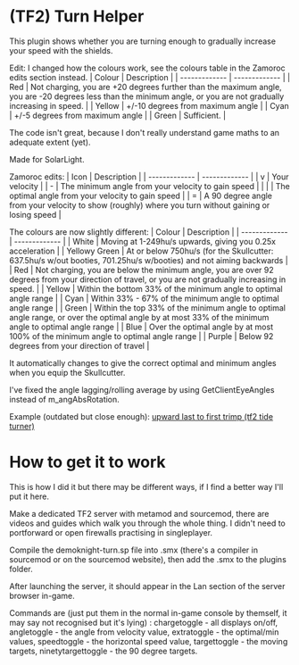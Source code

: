 # (TF2) Turn Helper
This plugin shows whether you are turning enough to gradually increase your speed with the shields.

Edit: I changed how the colours work, see the colours table in the Zamoroc edits section instead.
| Colour  | Description |
| ------------- | ------------- |
| Red  | Not charging, you are +20 degrees further than the maximum angle, you are -20 degrees less than the minimum angle, or you are not gradually increasing in speed.  |
| Yellow | +/-10 degrees from maximum angle  |
| Cyan  | +/-5 degrees from maximum angle  |
| Green | Sufficient.  |

The code isn't great, because I don't really understand game maths to an adequate extent (yet).

Made for SolarLight.

Zamoroc edits:
| Icon  | Description |
| ------------- | ------------- |
| v | Your velocity  |
| - | The minimum angle from your velocity to gain speed  |
| \| | The optimal angle from your velocity to gain speed |
| = | A 90 degree angle from your velocity to show (roughly) where you turn without gaining or losing speed |

The colours are now slightly different:
| Colour  | Description |
| ------------- | ------------- |
| White | Moving at 1-249hu/s upwards, giving you 0.25x acceleration |
| Yellowy Green | At or below 750hu/s (for the Skullcutter: 637.5hu/s w/out booties, 701.25hu/s w/booties) and not aiming backwards |
| Red  | Not charging, you are below the minimum angle, you are over 92 degrees from your direction of travel, or you are not gradually increasing in speed.  |
| Yellow | Within the bottom 33% of the minimum angle to optimal angle range |
| Cyan  | Within 33% - 67% of the minimum angle to optimal angle range |
| Green | Within the top 33% of the minimum angle to optimal angle range, or over the optimal angle by at most 33% of the minimum angle to optimal angle range |
| Blue | Over the optimal angle by at most 100% of the minimum angle to optimal angle range |
| Purple | Below 92 degrees from your direction of travel |

It automatically changes to give the correct optimal and minimum angles when you equip the Skullcutter.

I've fixed the angle lagging/rolling average by using GetClientEyeAngles instead of m_angAbsRotation.

Example (outdated but close enough): [upward last to first trimp (tf2 tide turner)](https://youtu.be/fJPEFj5maX4)

# How to get it to work
This is how I did it but there may be different ways, if I find a better way I'll put it here.

Make a dedicated TF2 server with metamod and sourcemod, there are videos and guides which walk you through the whole thing. I didn't need to portforward or open firewalls practising in singleplayer.

Compile the demoknight-turn.sp file into .smx (there's a compiler in sourcemod or on the sourcemod website), then add the .smx to the plugins folder.

After launching the server, it should appear in the Lan section of the server browser in-game.

Commands are (just put them in the normal in-game console by themself, it may say not recognised but it's lying) : chargetoggle - all displays on/off, angletoggle - the angle from velocity value, extratoggle - the optimal/min values, speedtoggle - the horizontal speed value, targettoggle - the moving targets, ninetytargettoggle - the 90 degree targets.
